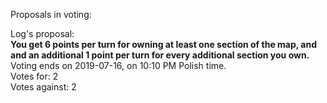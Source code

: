 Proposals in voting:  

Log's proposal:  
**You get 6 points per turn for owning at least one section of the map, and and an additional 1 point per turn for every additional section you own.**  
Voting ends on 2019-07-16, on 10:10 PM Polish time.  
Votes for: 2  
Votes against: 2
